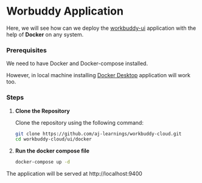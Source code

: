 # Worbuddy Application

Here, we will see how can we deploy the [workbuddy-ui](https://github.com/aj-learnings/workbuddy-ui) application with the help of **Docker** on any system.

### Prerequisites

We need to have Docker and Docker-compose installed.

However, in local machine installing [Docker Desktop](https://www.docker.com/products/docker-desktop/) application will work too.

### Steps
1. **Clone the Repository**

   Clone the repository using the following command:

   ```bash
   git clone https://github.com/aj-learnings/workbuddy-cloud.git
   cd workbuddy-cloud/ui/docker
   ```
2. **Run the docker compose file**

    ```bash
   docker-compose up -d
   ```


The application will be served at http://localhost:9400